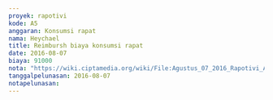 ```yaml
---
proyek: rapotivi
kode: A5
anggaran: Konsumsi rapat
nama: Heychael
title: Reimbursh biaya konsumsi rapat
date: 2016-08-07
biaya: 91000
nota: "https://wiki.ciptamedia.org/wiki/File:Agustus_07_2016_Rapotivi_A5_Biaya_konsumsi_rapat.jpg"
tanggalpelunasan: 2016-08-07
notapelunasan:
---
```

